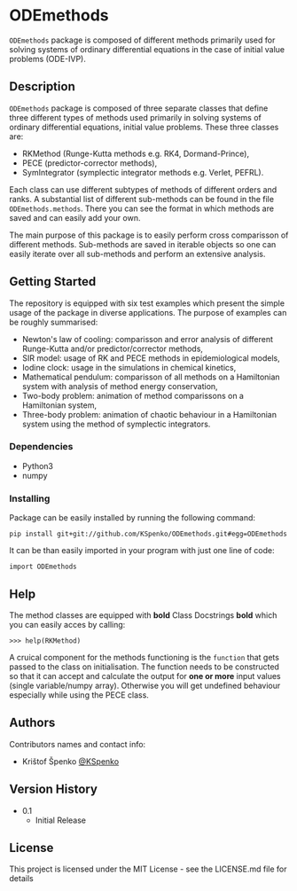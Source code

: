 # ODEmethods

`ODEmethods` package is composed of different methods primarily used for solving systems of ordinary differential equations 
in the case of initial value problems (ODE-IVP).

## Description

`ODEmethods` package is composed of three separate classes that define three different types of methods 
used primarily in solving systems of ordinary differential equations, initial value problems. 
These three classes are:

* RKMethod (Runge-Kutta methods e.g. RK4, Dormand-Prince),
* PECE (predictor-corrector methods),
* SymIntegrator (symplectic integrator methods e.g. Verlet, PEFRL).

Each class can use different subtypes of methods of different orders and ranks. 
A substantial list of different sub-methods can be found in the file `ODEmethods.methods`.
There you can see the format in which methods are saved and can easily add your own.

The main purpose of this package is to easily perform cross comparisson of different methods.
Sub-methods are saved in iterable objects so one can easily iterate over all sub-methods and perform an extensive analysis. 

## Getting Started

The repository is equipped with six test examples which present the simple usage of the package in diverse applications.
The purpose of examples can be roughly summarised:

* Newton's law of cooling: comparisson and error analysis of different Runge-Kutta and/or predictor/corrector methods,
* SIR model: usage of RK and PECE methods in epidemiological models,
* Iodine clock: usage in the simulations in chemical kinetics,
* Mathematical pendulum: comparisson of all methods on a Hamiltonian system with analysis of method energy conservation,
* Two-body problem: animation of method comparissons on a Hamiltonian system,
* Three-body problem: animation of chaotic behaviour in a Hamiltonian system using the method of symplectic integrators.

### Dependencies

* Python3
* numpy

### Installing

Package can be easily installed by running the following command:
```
pip install git+git://github.com/KSpenko/ODEmethods.git#egg=ODEmethods
```
It can be than easily imported in your program with just one line of code:
```
import ODEmethods
```

## Help

The method classes are equipped with **bold** Class Docstrings **bold** which you can easily acces by calling:
```
>>> help(RKMethod)
```

A cruical component for the methods functioning is the `function` that gets passed to the class on initialisation.
The function needs to be constructed so that it can accept and calculate the output for **one or more** input values (single variable/numpy array).
Otherwise you will get undefined behaviour especially while using the PECE class.

## Authors

Contributors names and contact info:

* Krištof Špenko [@KSpenko](https://twitter.com/KSpenko)

## Version History

* 0.1
    * Initial Release

## License

This project is licensed under the MIT License - see the LICENSE.md file for details